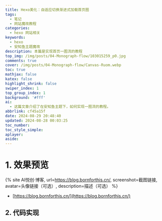 ```yaml
---
title: Hexo美化：自适应切换渐进式加载首页图
tags:
  - 笔记
  - 网站魔改教程
categories:
  - hexo 网站相关
keywords:
  - hexo
  - 安知鱼主题魔改
description: 本篇是实现首页一图流的教程
top_img: /img/posts/04-Monograph-flow/103015259_p0.jpg
comments: true
cover: /img/posts/04-Monograph-flow/Canvas-Ruom.webp
toc: true
mathjax: false
katex: false
highlight_shrink: false
swiper_index: 1
top_group_index: 1
background: '#fff'
ai:
  - 这篇文章介绍了在安知鱼主题下，如何实现一图流的教程。
abbrlink: cf45a15f
date: 2024-08-29 20:48:40
updated: 2024-08-28 00:03:25
toc_number:
toc_style_simple:
aplayer:
aside:
---
```


# 1. 效果预览

{% site AI悦创·博客, url=https://blog.bornforthis.cn/, screenshot=截图链接, avatar=头像链接（可选）, description=描述（可选） %}

- [https://blog.bornforthis.cn/](https://blog.bornforthis.cn/)

## 2. 代码实现


